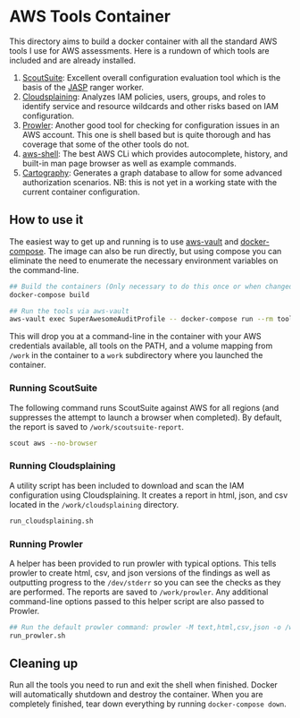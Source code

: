 # AWS Tools Container

This directory aims to build a docker container with all the standard AWS
tools I use for AWS assessments. Here is a rundown of which tools are included
and are already installed.

1. [ScoutSuite](https://github.com/nccgroup/ScoutSuite): Excellent overall
   configuration evaluation tool which is the basis of the [JASP](https://jasp.cloud)
   ranger worker.
1. [Cloudsplaining](https://github.com/salesforce/cloudsplaining/): Analyzes
   IAM policies, users, groups, and roles to identify service and resource
   wildcards and other risks based on IAM configuration.
1. [Prowler](https://github.com/toniblyx/prowler): Another good tool for
   checking for configuration issues in an AWS account. This one is shell based
   but is quite thorough and has coverage that some of the other tools do not.
1. [aws-shell](https://github.com/awslabs/aws-shell): The best AWS CLi which
   provides autocomplete, history, and built-in man page browser as well as
   example commands.
1. [Cartography](https://github.com/lyft/cartography): Generates a graph
   database to allow for some advanced authorization scenarios. NB: this is not
   yet in a working state with the current container configuration.

## How to use it

The easiest way to get up and running is to use [aws-vault](https://github.com/99designs/aws-vault)
and [docker-compose](https://docs.docker.com/compose/). The image can also be
run directly, but using compose you can eliminate the need to enumerate the
necessary environment variables on the command-line.

```sh
## Build the containers (Only necessary to do this once or when changed)
docker-compose build

## Run the tools via aws-vault
aws-vault exec SuperAwesomeAuditProfile -- docker-compose run --rm tools
```

This will drop you at a command-line in the container with your AWS credentials
available, all tools on the PATH, and a volume mapping from `/work` in the
container to a `work` subdirectory where you launched the container.

### Running ScoutSuite

The following command runs ScoutSuite against AWS for all regions (and
suppresses the attempt to launch a browser when completed). By default, the
report is saved to `/work/scoutsuite-report`.

```sh
scout aws --no-browser
```

### Running Cloudsplaining

A utility script has been included to download and scan the IAM configuration
using Cloudsplaining. It creates a report in html, json, and csv located in
the `/work/cloudsplaining` directory.

```sh
run_cloudsplaining.sh
```

### Running Prowler

A helper has been provided to run prowler with typical options. This tells
prowler to create html, csv, and json versions of the findings as well as
outputting progress to the `/dev/stderr` so you can see the checks as they
are performed. The reports are saved to `/work/prowler`. Any additional
command-line options passed to this helper script are also passed to Prowler.

```sh
## Run the default prowler command: prowler -M text,html,csv,json -o /work/prowler
run_prowler.sh
```

## Cleaning up

Run all the tools you need to run and exit the shell when finished. Docker will
automatically shutdown and destroy the container. When you are completely
finished, tear down everything by running `docker-compose down`.
